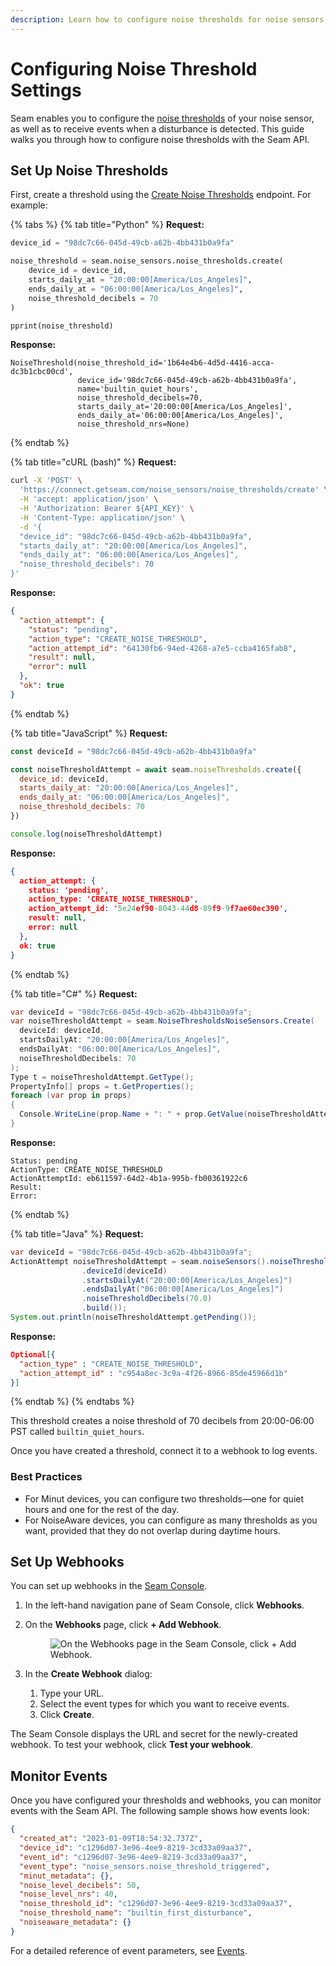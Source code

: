 ```yaml
---
description: Learn how to configure noise thresholds for noise sensors.
---
```


# Configuring Noise Threshold Settings

Seam enables you to configure the [noise thresholds](./#what-is-a-threshold) of your noise sensor, as well as to receive events when a disturbance is detected. This guide walks you through how to configure noise thresholds with the Seam API.

## Set Up Noise Thresholds

First, create a threshold using the [Create Noise Thresholds](../../api-clients/noise-sensors/create.md) endpoint. For example:

{% tabs %}
{% tab title="Python" %}
**Request:**

```python
device_id = "98dc7c66-045d-49cb-a62b-4bb431b0a9fa"

noise_threshold = seam.noise_sensors.noise_thresholds.create(
    device_id = device_id,
    starts_daily_at = "20:00:00[America/Los_Angeles]",
    ends_daily_at = "06:00:00[America/Los_Angeles]",
    noise_threshold_decibels = 70
)

pprint(noise_threshold)
```

**Response:**

```
NoiseThreshold(noise_threshold_id='1b64e4b6-4d5d-4416-acca-dc3b1cbc00cd',
               device_id='98dc7c66-045d-49cb-a62b-4bb431b0a9fa',
               name='builtin_quiet_hours',
               noise_threshold_decibels=70,
               starts_daily_at='20:00:00[America/Los_Angeles]',
               ends_daily_at='06:00:00[America/Los_Angeles]',
               noise_threshold_nrs=None)
```
{% endtab %}

{% tab title="cURL (bash)" %}
**Request:**

```bash
curl -X 'POST' \
  'https://connect.getseam.com/noise_sensors/noise_thresholds/create' \
  -H 'accept: application/json' \
  -H 'Authorization: Bearer ${API_KEY}' \
  -H 'Content-Type: application/json' \
  -d '{
  "device_id": "98dc7c66-045d-49cb-a62b-4bb431b0a9fa",
  "starts_daily_at": "20:00:00[America/Los_Angeles]",
  "ends_daily_at": "06:00:00[America/Los_Angeles]",
  "noise_threshold_decibels": 70
}'
```

**Response:**

```json
{
  "action_attempt": {
    "status": "pending",
    "action_type": "CREATE_NOISE_THRESHOLD",
    "action_attempt_id": "64130fb6-94ed-4268-a7e5-ccba4165fab8",
    "result": null,
    "error": null
  },
  "ok": true
}
```
{% endtab %}

{% tab title="JavaScript" %}
**Request:**

```javascript
const deviceId = "98dc7c66-045d-49cb-a62b-4bb431b0a9fa"

const noiseThresholdAttempt = await seam.noiseThresholds.create({
  device_id: deviceId,
  starts_daily_at: "20:00:00[America/Los_Angeles]",
  ends_daily_at: "06:00:00[America/Los_Angeles]",
  noise_threshold_decibels: 70
})

console.log(noiseThresholdAttempt)
```

**Response:**

```json
{
  action_attempt: {
    status: 'pending',
    action_type: 'CREATE_NOISE_THRESHOLD',
    action_attempt_id: '5e24ef90-8043-44d8-89f9-9f7ae60ec390',
    result: null,
    error: null
  },
  ok: true
}
```
{% endtab %}

{% tab title="C#" %}
**Request:**

```csharp
var deviceId = "98dc7c66-045d-49cb-a62b-4bb431b0a9fa";
var noiseThresholdAttempt = seam.NoiseThresholdsNoiseSensors.Create(
  deviceId: deviceId,
  startsDailyAt: "20:00:00[America/Los_Angeles]",
  endsDailyAt: "06:00:00[America/Los_Angeles]",
  noiseThresholdDecibels: 70
);
Type t = noiseThresholdAttempt.GetType();
PropertyInfo[] props = t.GetProperties();
foreach (var prop in props)
{
  Console.WriteLine(prop.Name + ": " + prop.GetValue(noiseThresholdAttempt));
}
```

**Response:**

```
Status: pending
ActionType: CREATE_NOISE_THRESHOLD
ActionAttemptId: eb611597-64d2-4b1a-995b-fb00361922c6
Result:
Error:
```
{% endtab %}

{% tab title="Java" %}
**Request:**

```java
var deviceId = "98dc7c66-045d-49cb-a62b-4bb431b0a9fa";
ActionAttempt noiseThresholdAttempt = seam.noiseSensors().noiseThresholds().create(NoiseThresholdsCreateRequest.builder()
                .deviceId(deviceId)
                .startsDailyAt("20:00:00[America/Los_Angeles]")
                .endsDailyAt("06:00:00[America/Los_Angeles]")
                .noiseThresholdDecibels(70.0)
                .build());
System.out.println(noiseThresholdAttempt.getPending());
```

**Response:**

```json
Optional[{
  "action_type" : "CREATE_NOISE_THRESHOLD",
  "action_attempt_id" : "c954a8ec-3c9a-4f26-8966-85de45966d1b"
}]
```
{% endtab %}
{% endtabs %}

This threshold creates a noise threshold of 70 decibels from 20:00-06:00 PST called `builtin_quiet_hours`.

Once you have created a threshold, connect it to a webhook to log events.

### Best Practices

* For Minut devices, you can configure two thresholds—one for quiet hours and one for the rest of the day.
* For NoiseAware devices, you can configure as many thresholds as you want, provided that they do not overlap during daytime hours.

## Set Up Webhooks

You can set up webhooks in the [Seam Console](https://console.seam.co).

1. In the left-hand navigation pane of Seam Console, click **Webhooks**.
2.  On the **Webhooks** page, click **+ Add Webhook**.

    <figure><img src="../../.gitbook/assets/Screen Shot 2023-08-13 at 4.39.14 PM (1).png" alt="On the Webhooks page in the Seam Console, click + Add Webhook."><figcaption></figcaption></figure>
3. In the **Create Webhook** dialog:
   1. Type your URL.
   2. Select the event types for which you want to receive events.
   3. Click **Create**.

The Seam Console displays the URL and secret for the newly-created webhook. To test your webhook, click **Test your webhook**.

## Monitor Events

Once you have configured your thresholds and webhooks, you can monitor events with the Seam API. The following sample shows how events look:

```json
{
  "created_at": "2023-01-09T18:54:32.737Z",
  "device_id": "c1296d07-3e96-4ee9-8219-3cd33a09aa37",
  "event_id": "c1296d07-3e96-4ee9-8219-3cd33a09aa37",
  "event_type": "noise_sensors.noise_threshold_triggered",
  "minut_metadata": {},
  "noise_level_decibels": 50,
  "noise_level_nrs": 40,
  "noise_threshold_id": "c1296d07-3e96-4ee9-8219-3cd33a09aa37",
  "noise_threshold_name": "builtin_first_disturbance",
  "noiseaware_metadata": {}
}

```

For a detailed reference of event parameters, see [Events](../../api-clients/events/).
